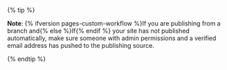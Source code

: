 {% tip %}

**Note**: {% ifversion pages-custom-workflow %}If you are publishing from a branch and{% else %}If{% endif %} your site has not published automatically, make sure someone with admin permissions and a verified email address has pushed to the publishing source.

{% endtip %}
